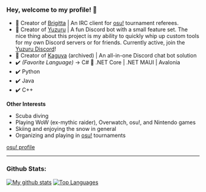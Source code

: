 ### Hey, welcome to my profile! 👋

- 🔭 Creator of [Brigitta](https://github.com/hburn7/Brigitta) | An IRC client for [osu!](https://osu.ppy.sh/) tournament referees.
- 🔭 Creator of [Yuzuru](https://github.com/hburn7/Yuzuru) | A fun Discord bot with a small feature set. The nice thing about this project is my ability to quickly whip up custom tools for my own Discord servers or for friends. Currently active, join the [Yuzuru Discord](https://discord.gg/GkFR4xGKMM)!
- 🔭 Creator of [Kaguya](https://github.com/kaguyabot/Kaguya) (archived) | An all-in-one Discord chat bot solution
- ✔️ *(Favorite Language)* -> C# 🤝 .NET Core | .NET MAUI | Avalonia
- ✔️ Python
- ✔️ Java
- ✔️ C++

**Other Interests**
- Scuba diving
- Playing WoW (ex-mythic raider), Overwatch, osu!, and Nintendo games
- Skiing and enjoying the snow in general
- Organizing and playing in [osu!](https://osu.ppy.sh/) tournaments

[osu! profile](https://osu.ppy.sh/users/8191845)

---
### Github Stats:
[![My github stats](https://github-readme-stats.vercel.app/api?username=hburn7&count_private=true&show_icons=true&theme=radical)](https://github.com/anuraghazra/github-readme-stats)
[![Top Languages](https://github-readme-stats.vercel.app/api/top-langs/?username=hburn7&theme=radical)](https://github.com/anuraghazra/github-readme-stats)
